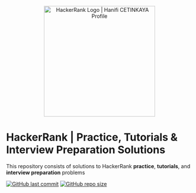 <p align="center">
    <a href="https://www.hackerrank.com/profile/hancet" target="_blank">
        <img alt="HackerRank Logo | Hanifi CETINKAYA Profile" src="https://churnzero.com/wp-content/uploads/2022/07/HackerRank-logo-1-min.jpg"  width="300">
    </a>
</p>

# HackerRank | Practice, Tutorials & Interview Preparation Solutions

This repository consists of solutions to HackerRank **practice**, **tutorials**, and **interview preparation** problems


[![GitHub last commit](https://img.shields.io/github/last-commit/hanificetinkaya/HackerRank-Solutions)](https://github.com/hanificetinkaya/HackerRank-Solutions/commits/master)
[![GitHub repo size](https://img.shields.io/github/repo-size/hancet/hanificetinkaya-Solutions)](https://github.com/hanificetinkaya/HackerRank-Solutions/archive/master.zip)
